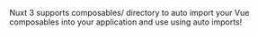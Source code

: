 Nuxt 3 supports composables/ directory to auto import your Vue composables into your application and use using auto imports!